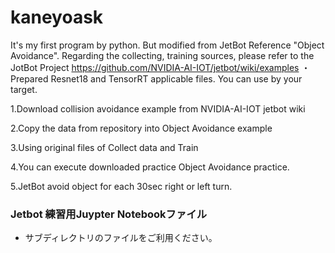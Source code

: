 # kaneyoask
It's my first program by python. But modified from JetBot Reference "Object Avoidance".
Regarding the collecting, training sources, please refer to the JotBot Project
https://github.com/NVIDIA-AI-IOT/jetbot/wiki/examples
<Files>
・Prepared Resnet18 and TensorRT applicable files.
 You can use by your target.


<Installation>
1.Download collision avoidance example from NVIDIA-AI-IOT jetbot wiki
  
2.Copy the data from repository into Object Avoidance example
  
3.Using original files of Collect data and Train
  
4.You can execute downloaded practice Object Avoidance practice.
  
5.JetBot avoid object for each 30sec right or left turn.

### Jetbot 練習用Juypter Notebookファイル
- サブディレクトリのファイルをご利用ください。
